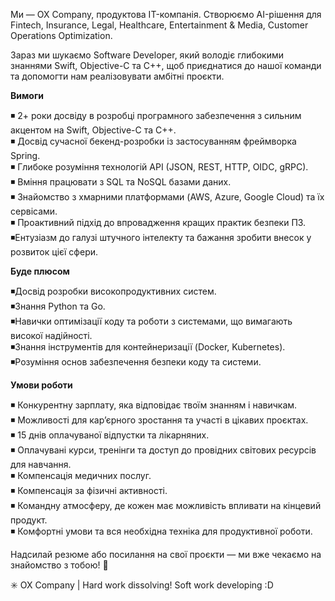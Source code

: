 Ми — OX Company, продуктова IT-компанія. Створюємо AI-рішення для Fintech,
Insurance, Legal, Healthcare, Entertainment & Media, Customer Operations
Optimization.

Зараз ми шукаємо Software Developer, який володіє глибокими знаннями Swift,
Objective-C та C++, щоб приєднатися до нашої команди та допомогти нам
реалізовувати амбітні проєкти.  
  
  
**Вимоги**

◾️ 2+ роки досвіду в розробці програмного забезпечення з сильним акцентом на
Swift, Objective-C та C++.  
◾️ Досвід сучасної бекенд-розробки із застосуванням фреймворка Spring.  
◾️ Глибоке розуміння технологій API (JSON, REST, HTTP, OIDC, gRPC).  
◾️ Вміння працювати з SQL та NoSQL базами даних.  
◾️ Знайомство з хмарними платформами (AWS, Azure, Google Cloud) та їх
сервісами.  
◾️ Проактивний підхід до впровадження кращих практик безпеки ПЗ.  
◾️Ентузіазм до галузі штучного інтелекту та бажання зробити внесок у розвиток
цієї сфери.  
  

**Буде плюсом**

◾️Досвід розробки високопродуктивних систем.  
◾️Знання Python та Go.  
◾️Навички оптимізації коду та роботи з системами, що вимагають високої
надійності.  
◾️Знання інструментів для контейнеризації (Docker, Kubernetes).  
◾️Розуміння основ забезпечення безпеки коду та системи.  
  

**Умови роботи**

◾️ Конкурентну зарплату, яка відповідає твоїм знанням і навичкам.  
◾️ Можливості для кар’єрного зростання та участі в цікавих проєктах.  
◾️ 15 днів оплачуваної відпустки та лікарняних.  
◾️ Оплачувані курси, тренінги та доступ до провідних світових ресурсів для
навчання.  
◾️ Компенсація медичних послуг.  
◾️ Компенсація за фізичні активності.  
◾️ Командну атмосферу, де кожен має можливість впливати на кінцевий продукт.  
◾️ Комфортні умови та вся необхідна техніка для продуктивної роботи.  
  
Надсилай резюме або посилання на свої проєкти — ми вже чекаємо на знайомство з
тобою! 🚀

✳️ OX Company | Hard work dissolving! Soft work developing :D